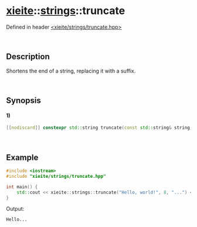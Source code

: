 # [xieite](../../xieite.md)\:\:[strings](../../strings.md)\:\:truncate
Defined in header [<xieite/strings/truncate.hpp>](../../../include/xieite/strings/truncate.hpp)

&nbsp;

## Description
Shortens the end of a string, replacing it with a suffix.

&nbsp;

## Synopsis
#### 1)
```cpp
[[nodiscard]] constexpr std::string truncate(const std::string& string, std::size_t length, const std::string& suffix = "") noexcept;
```

&nbsp;

## Example
```cpp
#include <iostream>
#include "xieite/strings/truncate.hpp"

int main() {
    std::cout << xieite::strings::truncate("Hello, world!", 8, "...") << '\n';
}
```
Output:
```
Hello...
```
